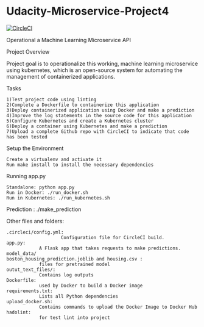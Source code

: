 # Udacity-Microservice-Project4


[![CircleCI](https://circleci.com/gh/circleci/circleci-docs.svg?style=svg)](https://circleci.com/gh/circleci/Udacity-Microservice-Project4)

Operational a  Machine Learning Microservice API

Project Overview

Project goal is to operationalize this working, machine learning microservice using kubernetes, which is an open-source system for automating the management of containerized applications. 

Tasks 

    1)Test project code using linting
    2)Complete a Dockerfile to containerize this application
    3)Deploy containerized application using Docker and make a prediction
    4)Improve the log statements in the source code for this application
    5)Configure Kubernetes and create a Kubernetes cluster
    6)Deploy a container using Kubernetes and make a prediction
    7)Upload a complete Github repo with CircleCI to indicate that code has been tested


Setup the Environment

    Create a virtualenv and activate it
    Run make install to install the necessary dependencies

Running app.py

    Standalone: python app.py
    Run in Docker: ./run_docker.sh
    Run in Kubernetes: ./run_kubernetes.sh

Prediction : 
                ./make_prediction

Other files and folders:

    .circleci/config.yml: 
                        Configuration file for CircleCI build.
    app.py: 
                A Flask app that takes requests to make predictions.
    model_data/
    boston_housing_prediction.joblib and housing.csv : 
                files for pretrained model
    outut_text_files/: 
                Contains log outputs
    Dockerfile: 
                used by Docker to build a Docker image
    requirements.txt: 
                Lists all Python dependencies
    upload_docker.sh: 
                Contains commands to upload the Docker Image to Docker Hub
    hadolint:
                for test lint into project



